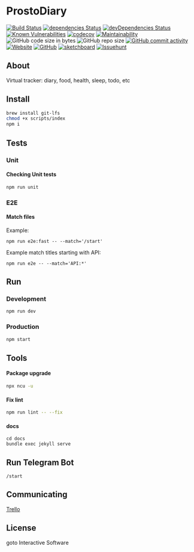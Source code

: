 # ProstoDiary
[![Build Status](https://travis-ci.org/gotois/ProstoDiary_bot.svg?branch=master)](https://travis-ci.org/gotois/ProstoDiary_bot)
[![dependencies Status](https://david-dm.org/gotois/ProstoDiary_bot/status.svg)](https://david-dm.org/gotois/ProstoDiary_bot)
[![devDependencies Status](https://david-dm.org/gotois/ProstoDiary_bot/dev-status.svg)](https://david-dm.org/gotois/ProstoDiary_bot?type=dev)
[![Known Vulnerabilities](https://snyk.io/test/github/gotois/ProstoDiary_bot/badge.svg)](https://snyk.io/test/github/gotois/ProstoDiary_bot)
[![codecov](https://codecov.io/gh/gotois/ProstoDiary_bot/branch/master/graph/badge.svg)](https://codecov.io/gh/gotois/ProstoDiary_bot)
[![Maintainability](https://api.codeclimate.com/v1/badges/709ebb5f0eae1d062e5e/maintainability)](https://codeclimate.com/github/gotois/ProstoDiary_bot/maintainability)
![GitHub code size in bytes](https://img.shields.io/github/languages/code-size/gotois/ProstoDiary_bot.svg?style=popout)
![GitHub repo size](https://img.shields.io/github/repo-size/gotois/ProstoDiary_bot.svg)
[![GitHub commit activity](https://img.shields.io/github/commit-activity/m/gotois/ProstoDiary_bot.svg)](https://github.com/gotois/ProstoDiary_bot/commits/master)
[![Website](https://img.shields.io/website/https/prosto-diary.gotointeractive.com.svg?link=https://prosto-diary.gotointeractive.com)](https://prosto-diary.gotointeractive.com)
[![GitHub](https://img.shields.io/github/license/gotois/ProstoDiary_bot.svg)](https://github.com/gotois/ProstoDiary_bot/blob/master/LICENSE)
[![sketchboard](https://img.shields.io/badge/Schemes-orange.svg?link=https://gallery.sketchboard.me/team/tm_XjeyfGQC?s=TBE23WvgfgAg&style=flat&label=sketchboard.me)](https://gallery.sketchboard.me/team/tm_XjeyfGQC?s=TBE23WvgfgAg)
[![Issuehunt](https://img.shields.io/badge/ProstoDiary_bot-blueviolet.svg?link=https://issuehunt.io/r/gotois/ProstoDiary_bot&style=flat&label=issuehunt.io)](https://issuehunt.io/r/gotois/ProstoDiary_bot)

## About
Virtual tracker: diary, food, health, sleep, todo, etc

Install
---
```bash
brew install git-lfs
chmod +x scripts/index
npm i
```

## Tests

### Unit
#### Checking Unit tests
```bash
npm run unit
```

### E2E
#### Match files

Example:
```
npm run e2e:fast -- --match='/start'
```

Example match titles starting with API:
```
npm run e2e -- --match='API:*'
```

Run
---
### Development
```bash
npm run dev
```

### Production
```bash
npm start
```

Tools
---
#### Package upgrade
```bash
npx ncu -u
```

#### Fix lint
```bash
npm run lint -- --fix
```

#### docs
```
cd docs
bundle exec jekyll serve
```

Run Telegram Bot
---
```
/start
```

## Communicating
[Trello](https://trello.com/gotois)

## License
goto Interactive Software
